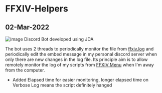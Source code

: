 # FFXIV-Helpers

## 02-Mar-2022
![image](https://user-images.githubusercontent.com/21898084/156226234-c32e4e72-a508-4123-b494-acf0cd2609e6.png)
Discord Bot developed using JDA

The bot uses 2 threads to periodically monitor the file from <a href="https://github.com/teoshinjiat/FFXIV-Menu/blob/main/ffxiv.log">ffxiv.log</a> and periodically edit the embed message in my personal discord server when only there are new changes in the log file.
Its principle aim is to allow remotely monitor the log of my scripts from <a href="https://github.com/teoshinjiat/FFXIV-Menu">FFXIV Menu</a> when I'm away from the computer.
- Added Elapsed time for easier monitoring, longer elapsed time on Verbose Log means the script definitely hanged
